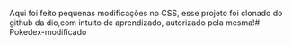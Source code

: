 Aqui foi feito pequenas modificações no CSS, esse projeto foi clonado do github da dio,com intuito de aprendizado, autorizado pela mesma!# Pokedex-modificado
